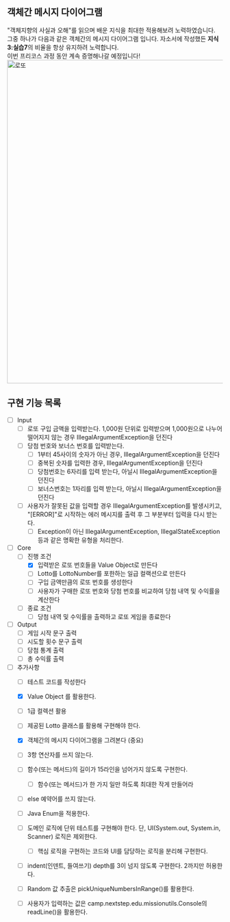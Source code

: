 ## 객체간 메시지 다이어그램
"객체지향의 사실과 오해"를 읽으며 배운 지식을 최대한 적용해보려 노력하였습니다.    
그중 하나가 다음과 같은 객체간의 메시지 다이어그램 입니다. 자소서에 작성했든 **지식3:실습7**의 비율을 항상 유지하려 노력합니다.    
이번 프리코스 과정 동안 계속 증명해나갈 예정입니다!    
<img width="755" alt="로또" src="https://github.com/zbqmgldjfh/ServletEx/assets/60593969/8b2a87d2-5952-41ee-a34b-8e4542774b63">

## 구현 기능 목록
- [ ] Input
    - [ ] 로또 구입 금액을 입력받는다. 1,000원 단위로 입력받으며 1,000원으로 나누어 떨어지지 않는 경우 IllegalArgumentException을 던진다
    - [ ] 당첨 번호와 보너스 번호를 입력받는다.
      - [ ] 1부터 45사이의 숫자가 아닌 경우, IllegalArgumentException을 던진다
      - [ ] 중복된 숫자를 입력한 경우, IllegalArgumentException을 던진다
      - [ ] 당첨번호는 6자리를 입력 받는다, 아닐시 IllegalArgumentException을 던진다
      - [ ] 보너스번호는 1자리를 입력 받는다, 아닐시 IllegalArgumentException을 던진다
    - [ ] 사용자가 잘못된 값을 입력할 경우 IllegalArgumentException를 발생시키고, "[ERROR]"로 시작하는 에러 메시지를 출력 후 그 부분부터 입력을 다시 받는다.
      - [ ] Exception이 아닌 IllegalArgumentException, IllegalStateException 등과 같은 명확한 유형을 처리한다.
- [ ] Core
    - [ ] 진행 조건
      - [x] 입력받은 로또 번호들을 Value Object로 만든다
      - [ ] Lotto를 LottoNumber를 포한하는 일급 컬랙션으로 만든다
      - [ ] 구입 금액만큼의 로또 번호를 생성한다
      - [ ] 사용자가 구매한 로또 번호와 당첨 번호를 비교하여 당첨 내역 및 수익률을 계산한다
    - [ ] 종료 조건
      - [ ] 당첨 내역 및 수익률을 출력하고 로또 게임을 종료한다
- [ ] Output
    - [ ] 게임 시작 문구 출력
    - [ ] 시도할 횟수 문구 출력
    - [ ] 당첨 통계 출력
    - [ ] 총 수익률 출력
- [ ] 추가사항
    - [ ] 테스트 코드를 작성한다
    - [x] Value Object 를 활용한다.
    - [ ] 1급 컬렉션 활용
    - [ ] 제공된 Lotto 클래스를 활용해 구현해야 한다.
    - [x] 객체간의 메시지 다이어그램을 그려본다 (중요)
    - [ ] 3항 연산자를 쓰지 않는다.
    - [ ] 함수(또는 메서드)의 길이가 15라인을 넘어가지 않도록 구현한다.
      - [ ] 함수(또는 메서드)가 한 가지 일만 하도록 최대한 작게 만들어라
    - [ ] else 예약어를 쓰지 않는다.
    - [ ] Java Enum을 적용한다.
    - [ ] 도메인 로직에 단위 테스트를 구현해야 한다. 단, UI(System.out, System.in, Scanner) 로직은 제외한다.
      - [ ] 핵심 로직을 구현하는 코드와 UI를 담당하는 로직을 분리해 구현한다.
    - [ ] indent(인덴트, 들여쓰기) depth를 3이 넘지 않도록 구현한다. 2까지만 허용한다.
    - [ ] Random 값 추출은 pickUniqueNumbersInRange()를 활용한다.
    - [ ] 사용자가 입력하는 값은 camp.nextstep.edu.missionutils.Console의 readLine()을 활용한다.
        

